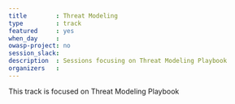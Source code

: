 ```yaml
---
title        : Threat Modeling
type         : track
featured     : yes
when_day     : 
owasp-project: no
session_slack: 
description  : Sessions focusing on Threat Modeling Playbook
organizers   :
---
```


This track is focused on Threat Modeling Playbook
